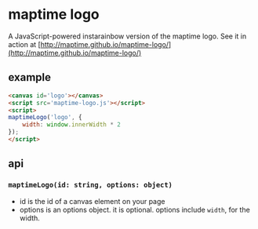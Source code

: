 # maptime logo 

A JavaScript-powered instarainbow version of the maptime logo. See it in action at [http://maptime.github.io/maptime-logo/](http://maptime.github.io/maptime-logo/)

## example

```html
<canvas id='logo'></canvas>
<script src='maptime-logo.js'></script>
<script>
maptimeLogo('logo', {
    width: window.innerWidth * 2
});
</script>
```

## api

### `maptimeLogo(id: string, options: object)`

* id is the id of a canvas element on your page
* options is an options object. it is optional. options include `width`, for the width.

